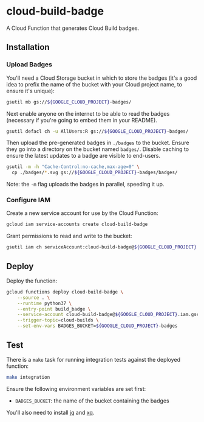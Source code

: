# cloud-build-badge

A Cloud Function that generates Cloud Build badges.

## Installation

### Upload Badges

You'll need a Cloud Storage bucket in which to store the badges (it's a good idea to prefix the name of the bucket with your Cloud project name, to ensure it's unique):

```bash
gsutil mb gs://${GOOGLE_CLOUD_PROJECT}-badges/
```

Next enable anyone on the internet to be able to read the badges (necessary if you're going to embed them in your README).

```bash
gsutil defacl ch -u AllUsers:R gs://${GOOGLE_CLOUD_PROJECT}-badges/
```

Then upload the pre-generated badges in `./badges` to the bucket. Ensure they go into a directory on the bucket named `badges/`. Disable caching to ensure the latest updates to a badge are visible to end-users.

```bash
gsutil -m -h "Cache-Control:no-cache,max-age=0" \
  cp ./badges/*.svg gs://${GOOGLE_CLOUD_PROJECT}-badges/badges/
```

Note: the `-m` flag uploads the badges in parallel, speeding it up.

### Configure IAM

Create a new service account for use by the Cloud Function:

```bash
gcloud iam service-accounts create cloud-build-badge
```

Grant permissions to read and write to the bucket:

```bash
gsutil iam ch serviceAccount:cloud-build-badge@${GOOGLE_CLOUD_PROJECT}.iam.gserviceaccount.com:legacyBucketReader,legacyObjectReader,legacyBucketWriter gs://${GOOGLE_CLOUD_PROJECT}-badges/
```

## Deploy

Deploy the function:

```bash
gcloud functions deploy cloud-build-badge \
    --source . \
    --runtime python37 \
    --entry-point build_badge \
    --service-account cloud-build-badge@${GOOGLE_CLOUD_PROJECT}.iam.gserviceaccount.com \
    --trigger-topic=cloud-builds \
    --set-env-vars BADGES_BUCKET=${GOOGLE_CLOUD_PROJECT}-badges
```

## Test

There is a `make` task for running integration tests against the deployed function:

```bash
make integration
```

Ensure the following environment variables are set first:

* `BADGES_BUCKET`: the name of the bucket containing the badges

You'll also need to install [jq](https://stedolan.github.io/jq/) and [xq](https://github.com/jeffbr13/xq).
